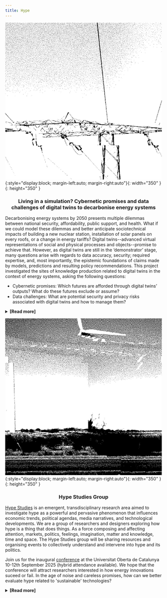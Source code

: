 ```yaml
---
title: Hype
---
```


![Hype-1](assets/img/energy-hype1.gif){:style="display:block; margin-left:auto; margin-right:auto"}{: width="350" }{: height="350" }


<h3> <p style="text-align: center;"> Living in a simulation? Cybernetic promises and data challenges of digital twins to decarbonise energy systems </p> </h3> 

Decarbonising energy systems by 2050 presents multiple dilemmas between national security, affordability, public support, and health. What if we could model these dilemmas and better anticipate sociotechnical impacts of building a new nuclear station, installation of solar panels on every roofs, or a change in energy tariffs? Digital twins--advanced virtual representations of social and physical processes and objects--promise to achieve that. However, as digital twins are still in the ‘demonstrator’ stage, many questions arise with regards to data accuracy, security; required expertise, and, most importantly, the epistemic foundations of claims made by models, predictions and resulting policy recommendations. This project investigated the sites of knowledge production related to digital twins in the context of energy systems, asking the following questions:
<ul>
  <li>Cybernetic promises: Which futures are afforded through digital twins’ outputs? What do these futures exclude or assume?</li>
  <li>Data challenges: What are potential security and privacy risks associated with digital twins and how to manage them?</li>
</ul>

<details>
  <summary><strong>[Read more]</strong></summary>
  <p>
  <p><strong>Main findings:</strong></p>
<p>The analysis reveals that initially hype helped to enrol a broad community of stakeholders through the promises of detailed, real-time modelling, developed in tandem with responsible innovation tools for data scientists. Soon after, this framing brought about disappointment and confusion. With data access emerging as a key challenge, practitioners are re-aligning the agenda towards the creation of the infrastructure for data sharing. However, the debate on the ethics and politics of digital twins stayed with the initial framing of ‘digital twins-as-models’. In other words, the politics of data sharing were concealed. As such, digital twins require sociotechnical analysis beyond the modelling-specific concerns of bias, accuracy or explainability. Energy governance should focus instead on anticipating the reconfiguration of the political and economic relationships enabled by new data sharing infrastructures. Finally, we identify three governance concerns related to data sharing infrastructures in energy: 1) transparent procurement; 2) public engagement in grid upgrades; 3) sustainable financing of public IT projects.</p>
  <br>
<div style="text-align: center; position: relative; margin: 2em 0;">
  <hr style="border: none; border-top: 1px solid #ccc; margin: 0;">
  <span style="position: absolute; top: -0.7em; left: 50%; transform: translateX(-50%); background: #f6f6f6; padding: 0 0.5em;">***</span>
</div>
 <p><strong>Policy Recommendations:</strong></p>
  <br>
  <ul>
  <li><strong>Recommendation 1</strong>DESNZ or Innovate UK to commission research charting of the interests, business models and powers of future software services: ‘companies are planting their flags. There are a few monopolies that are starting to being or be built or required for the energy system, and people want them because, well, it's a guaranteed return’ (interview quote). Within that, the energy industry ought to learn from the rich literature on theorising platform power dynamics through regulatory capture and empirical cases from other sectors.</li>
<li><<strong>Recommendation 2</strong>The National Digital Twin Programme and Alan Turing Digital Twin Network+ to launch interdisciplinary exchanges workshops on interoperability where energy practitioners, lawyers, economists, political researchers and computer scientists together discuss the implications of various architectures and metadata formats.</li>
<li><strong>Recommendation 3</strong>Ofgem to move beyond the pilot project as a default mode of R&D, focusing instead on mandating the upgrade of mundane legacy issues, like inconsistencies in data formats across DNOs.</li>
<li><strong>Recommendation 4</strong>Ofgem and Cabinet office to increase the transparency in public procurement of software to improve public trust in energy digitalisation and avoid controversies like the NHS procuring Palantir to process patient data. </li>
<li><strong>Recommendation 5</strong>Think tanks and NGOs (e.g. Regen, Citizen Advice Bureau) to revive debate about consumer privacy ahead of the creation of the consumer data consent mechanism. The framing should be a matter of advancing evidence-based deliberation rather than solely informing citizens.</li>
</ul>
<div style="text-align: center; position: relative; margin: 2em 0;">
  <hr style="border: none; border-top: 1px solid #ccc; margin: 0;">
  <span style="position: absolute; top: -0.7em; left: 50%; transform: translateX(-50%); background: #f6f6f6; padding: 0 0.5em;">***</span>
</div>
<p><strong>Project team:</strong> Dr Ola Michalec (Fellow)</p>
<div style="text-align: center; position: relative; margin: 2em 0;">
  <hr style="border: none; border-top: 1px solid #ccc; margin: 0;">
  <span style="position: absolute; top: -0.7em; left: 50%; transform: translateX(-50%); background: #f6f6f6; padding: 0 0.5em;">***</span>
</div>
<p><strong>Outputs:</strong></p>
<ul>
  <li><strong>Peer-reviewed journal article:</strong> "Models vs infrastructures? On the role of digital twins’ hype in anticipating the governance of the UK energy industry”. In Environmental Science and Policy (Special Issue on twin transitions). 2025. By Michalec, O.. <a href="https://doi.org/10.1016/j.envsci.2025.104041">Full text</a></li>
  <li><strong>Webinar:</strong> "Developing digital twins in the energy industry". In Value in Energy Data, Energy Systems Catapult webinar. 2025. By Michalec, O.. <a href="https://www.youtube.com/watch?v=m7YmwzSdXxM&t=2144s&ab_channel=EnergySystemsCatapult">Full video</a></li>
</ul>

<!DOCTYPE html>
<html>
  <head>
   <title>Developing Digital Twin in the Energy Industry</title>
  </head>
  <body>
    <h1>Developing Digital Twin in the Energy Industry</h1>
<iframe width="560" height="315" src="https://www.youtube.com/embed/m7YmwzSdXxM?si=8A-K8rTlOR-fIygD" title="YouTube video player" frameborder="0" allow="accelerometer; autoplay; clipboard-write; encrypted-media; gyroscope; picture-in-picture; web-share" referrerpolicy="strict-origin-when-cross-origin" allowfullscreen></iframe>
  </body>
</html>

  </p>
  </details>

  ![Hype-2](assets/img/energy-hype2.gif){:style="display:block; margin-left:auto; margin-right:auto"}{: width="350" }{: height="350" }

  <h3> <p style="text-align: center;"> Hype Studies Group </p> </h3> 

[Hype Studies](https://hypestudies.org/) is an emergent, transdisciplinary research area aimed to investigate hype as a powerful and pervasive phenomenon that influences economic trends, political agendas, media narratives, and technological developments. We are a group of researchers and designers exploring how hype is a thing that does things. As a force composing and affecting attention, markets, politics, feelings, imagination, matter and knowledge, time and space. The Hype Studies group will be sharing resources and organising events to collectively understand and intervene into hype and its politics.

Join us for the inaugural [conference](https://hypestudies.org/conference) at the Universitat Oberta de Catalunya 10-12th September 2025 (hybrid attendance available). We hope that the conference will attract researchers interested in how energy innovations suceed or fail. In the age of noise and careless promises, how can we better evaluate hype related to 'sustainable' technologies?


  <details>
   <summary><strong>[Read more]</strong></summary>
  <p>
  <p><strong>Conference:</strong></p>
<div style="text-align: center; position: relative; margin: 2em 0;">
  <hr style="border: none; border-top: 1px solid #ccc; margin: 0;">
  <span style="position: absolute; top: -0.7em; left: 50%; transform: translateX(-50%); background: #f6f6f6; padding: 0 0.5em;">***</span>
</div>
  <p><strong>Commissioned artwork</strong></p>
  <br>
<div style="text-align: center; position: relative; margin: 2em 0;">
  <hr style="border: none; border-top: 1px solid #ccc; margin: 0;">
  <span style="position: absolute; top: -0.7em; left: 50%; transform: translateX(-50%); background: #f6f6f6; padding: 0 0.5em;">***</span>
</div>
<p><strong>Project team:</strong> Andreu Belsunces Gonçalves, Wenzel Mehnert, Vassilis Galanos, Dani Shanley, Jascha Bareis, Pierre Depaz, Isa Luiten, Ola Michalec </p>
<div style="text-align: center; position: relative; margin: 2em 0;">
  <hr style="border: none; border-top: 1px solid #ccc; margin: 0;">
  <span style="position: absolute; top: -0.7em; left: 50%; transform: translateX(-50%); background: #f6f6f6; padding: 0 0.5em;">***</span>
</div>
<p><strong>Outputs:</strong></p>
<ul>
  <li><strong>type:</strong> "referece". <a href="link">Full text</a></li>
</ul>


  </p>
  </details>
  
